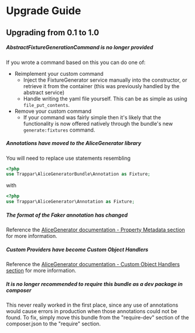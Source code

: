 # Upgrade Guide

## Upgrading from 0.1 to 1.0

##### AbstractFixtureGenerationCommand is no longer provided

If you wrote a command based on this you can do one of:

* Reimplement your custom command
  * Inject the FixtureGenerator service manually into the constructor, or retrieve it from the container (this was previously handled by the abstract service)
  * Handle writing the yaml file yourself. This can be as simple as using `file_put_contents`.
* Remove your custom command
  * If your command was fairly simple then it's likely that the functionality is now offered natively through the bundle's new `generate:fixtures` command.

##### Annotations have moved to the AliceGenerator library

You will need to replace use statements resembling

```php
<?php
use Trappar\AliceGeneratorBundle\Annotation as Fixture;
```

with
 
```php
<?php
use Trappar\AliceGenerator\Annotation as Fixture;
```

##### The format of the Faker annotation has changed

Reference the [AliceGenerator documentation - Property Metadata section](https://github.com/trappar/AliceGenerator/blob/master/doc/metadata.md#faker) for more information.

##### Custom Providers have become Custom Object Handlers

Reference the [AliceGenerator documentation - Custom Object Handlers section](https://github.com/trappar/AliceGenerator/blob/master/doc/custom-object-handlers.md) for more information.

##### It is no longer recommended to require this bundle as a dev package in composer

This never really worked in the first place, since any use of annotations would cause errors in production when those annotations could not be found. To fix, simply move this bundle from the "require-dev" section of the composer.json to the "require" section.